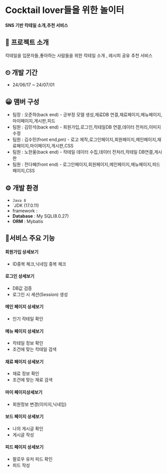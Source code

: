 # Cocktail lover들을 위한 놀이터
#### SNS 기반 칵테일 소개,추천 서비스

## 📢 프로젝트 소개
칵테일을 입문자들,좋아하는 사람들을 위한 칵테일 소개 , 레시피 공유 추천 서비스

## ⏲ 개발 기간
* 24/06/17 ~ 24/07/01

## 😀 맴버 구성
- 팀장 : 오준하(back end) - 긍부정 모델 생성,재료DB 연결,재료페이지,메뉴페이지,마이페이지,게시판,피드
- 팀원 : 김민석(back end) - 회원가입,로그인,칵테일DB 연결,데이터 전처리,이미지 수정
- 팀원 : 김수민(front end,pm) - 로고 제작,로그인페이지,회원페이지,메인페이지,재료페이지,마이페이지,게시판,CSS
- 팀원 : 노한울(back end) -  칵테일 데이터 수집,데이터 전처리,칵테일 DB연결,게시판
- 팀원 : 전다혜(front end) - 로그인페이지,회원페이지,메인페이지,메뉴페이지,피드페이지,CSS

## ⚙ 개발 환경
- `Java 8`
- `JDK (17.0.11)
- framework : 
- **Database** : My SQL(8.0.27)
- **ORM** : Mybatis

## 🎈서비스 주요 기능
#### 회원가입 <a>상세보기</a>
- ID중복 체크,닉네임 중복 체크
#### 로그인 <a>상세보기</a>
- DB값 검증
- 로그인 시 세션(Session) 생성
#### 메인 페이지 <a>상세보기</a>
- 인기 칵테일 확인
#### 메뉴 페이지 <a>상세보기</a>
- 칵테일 정보 확인
- 조건에 맞는 칵테일 검색
#### 재료 페이지 <a>상세보기 </a>
- 재료 정보 확인
- 조건에 맞는 재료 검색
#### 마이 페이지<a>상세보기</a> 
- 회원정보 변경(이미지,닉네임)
#### 보드 페이지 <a>상세보기 </a>
- 나의 게시글 확인
- 게시글 작성
#### 피드 페이지 <a>상세보기 </a>
- 팔로우 유저 피드 확인
- 피드 작성
